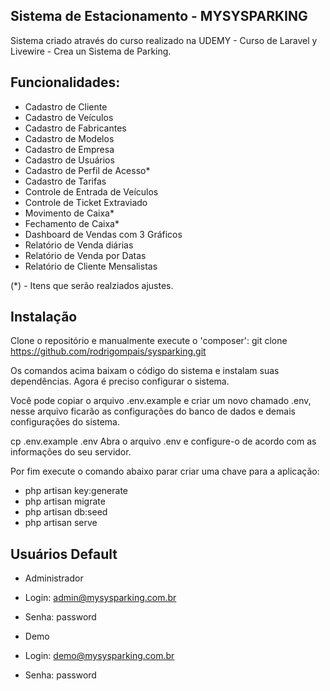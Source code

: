 ## Sistema de Estacionamento - MYSYSPARKING

Sistema criado através do curso realizado na UDEMY - Curso de Laravel y Livewire - Crea un Sistema de Parking.

## Funcionalidades:
- Cadastro de Cliente
- Cadastro de Veículos
- Cadastro de Fabricantes
- Cadastro de Modelos
- Cadastro de Empresa
- Cadastro de Usuários
- Cadastro de Perfil de Acesso*
- Cadastro de Tarifas
- Controle de Entrada de Veículos
- Controle de Ticket Extraviado
- Movimento de Caixa*
- Fechamento de Caixa*
- Dashboard de Vendas com 3 Gráficos
- Relatório de Venda diárias
- Relatório de Venda por Datas
- Relatório de Cliente Mensalistas

(*) - Itens que serão realziados ajustes.

## Instalação

Clone o repositório e manualmente execute o 'composer':
git clone https://github.com/rodrigompais/sysparking.git

Os comandos acima baixam o código do sistema e instalam suas dependências. Agora é preciso configurar o sistema.

Você pode copiar o arquivo .env.example e criar um novo chamado .env, nesse arquivo ficarão as configurações do banco de dados e demais configurações do sistema.

cp .env.example .env
Abra o arquivo .env e configure-o de acordo com as informações do seu servidor.

Por fim execute o comando abaixo parar criar uma chave para a aplicação:

- php artisan key:generate
- php artisan migrate
- php artisan db:seed
- php artisan serve

## Usuários Default

- Administrador
- Login: admin@mysysparking.com.br
- Senha: password

- Demo
- Login: demo@mysysparking.com.br
- Senha: password




